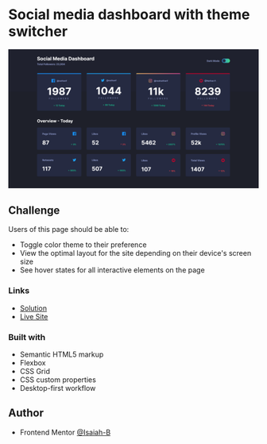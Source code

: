 # Social media dashboard with theme switcher

![](images/screenshot.png)


## Challenge

Users of this page should be able to:

- Toggle color theme to their preference
- View the optimal layout for the site depending on their device's screen size
- See hover states for all interactive elements on the page

### Links

- [Solution]()
- [Live Site]()

### Built with

- Semantic HTML5 markup
- Flexbox
- CSS Grid
- CSS custom properties
- Desktop-first workflow

## Author

- Frontend Mentor [@Isaiah-B](https://www.frontendmentor.io/profile/Isaiah-B)
